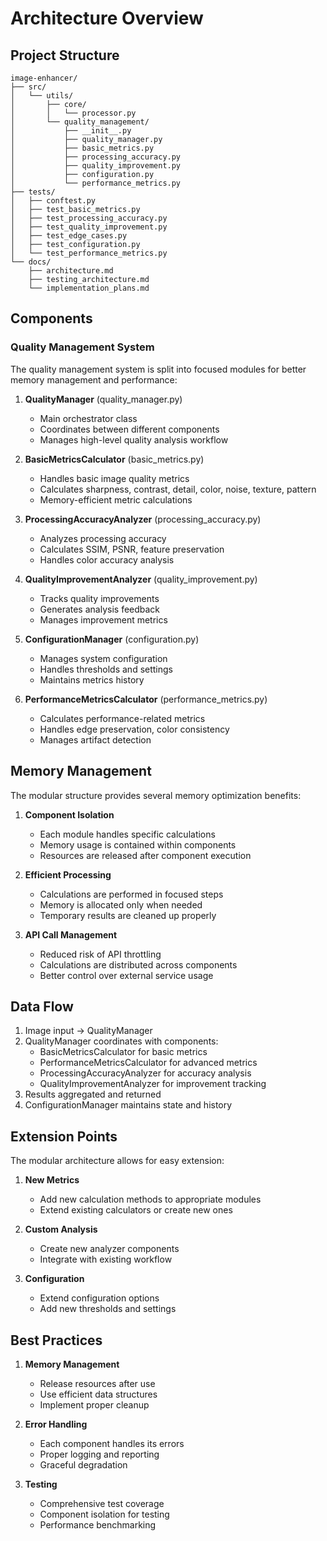 # Architecture Overview

## Project Structure

```
image-enhancer/
├── src/
│   └── utils/
│       ├── core/
│       │   └── processor.py
│       └── quality_management/
│           ├── __init__.py
│           ├── quality_manager.py
│           ├── basic_metrics.py
│           ├── processing_accuracy.py
│           ├── quality_improvement.py
│           ├── configuration.py
│           └── performance_metrics.py
├── tests/
│   ├── conftest.py
│   ├── test_basic_metrics.py
│   ├── test_processing_accuracy.py
│   ├── test_quality_improvement.py
│   ├── test_edge_cases.py
│   ├── test_configuration.py
│   └── test_performance_metrics.py
└── docs/
    ├── architecture.md
    ├── testing_architecture.md
    └── implementation_plans.md
```

## Components

### Quality Management System

The quality management system is split into focused modules for better memory management and performance:

1. **QualityManager** (quality_manager.py)
   - Main orchestrator class
   - Coordinates between different components
   - Manages high-level quality analysis workflow

2. **BasicMetricsCalculator** (basic_metrics.py)
   - Handles basic image quality metrics
   - Calculates sharpness, contrast, detail, color, noise, texture, pattern
   - Memory-efficient metric calculations

3. **ProcessingAccuracyAnalyzer** (processing_accuracy.py)
   - Analyzes processing accuracy
   - Calculates SSIM, PSNR, feature preservation
   - Handles color accuracy analysis

4. **QualityImprovementAnalyzer** (quality_improvement.py)
   - Tracks quality improvements
   - Generates analysis feedback
   - Manages improvement metrics

5. **ConfigurationManager** (configuration.py)
   - Manages system configuration
   - Handles thresholds and settings
   - Maintains metrics history

6. **PerformanceMetricsCalculator** (performance_metrics.py)
   - Calculates performance-related metrics
   - Handles edge preservation, color consistency
   - Manages artifact detection

## Memory Management

The modular structure provides several memory optimization benefits:

1. **Component Isolation**
   - Each module handles specific calculations
   - Memory usage is contained within components
   - Resources are released after component execution

2. **Efficient Processing**
   - Calculations are performed in focused steps
   - Memory is allocated only when needed
   - Temporary results are cleaned up properly

3. **API Call Management**
   - Reduced risk of API throttling
   - Calculations are distributed across components
   - Better control over external service usage

## Data Flow

1. Image input → QualityManager
2. QualityManager coordinates with components:
   - BasicMetricsCalculator for basic metrics
   - PerformanceMetricsCalculator for advanced metrics
   - ProcessingAccuracyAnalyzer for accuracy analysis
   - QualityImprovementAnalyzer for improvement tracking
3. Results aggregated and returned
4. ConfigurationManager maintains state and history

## Extension Points

The modular architecture allows for easy extension:

1. **New Metrics**
   - Add new calculation methods to appropriate modules
   - Extend existing calculators or create new ones

2. **Custom Analysis**
   - Create new analyzer components
   - Integrate with existing workflow

3. **Configuration**
   - Extend configuration options
   - Add new thresholds and settings

## Best Practices

1. **Memory Management**
   - Release resources after use
   - Use efficient data structures
   - Implement proper cleanup

2. **Error Handling**
   - Each component handles its errors
   - Proper logging and reporting
   - Graceful degradation

3. **Testing**
   - Comprehensive test coverage
   - Component isolation for testing
   - Performance benchmarking
